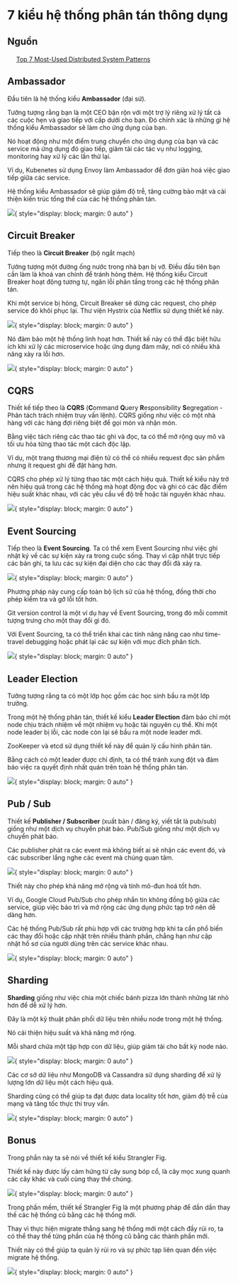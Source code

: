 # 7 kiểu hệ thống phân tán thông dụng

## Nguồn

<img src="../../../img/bytebytego.png" width="16" height="16"/> [Top 7 Most-Used Distributed System Patterns](https://www.youtube.com/watch?v=nH4qjmP2KEE)

## Ambassador

Đầu tiên là hệ thống kiểu **Ambassador** (đại sứ).

Tưởng tượng rằng bạn là một CEO bận rộn với một trợ lý riêng xử lý tất cả các cuộc hẹn và giao tiếp với cấp dưới cho bạn. Đó chính xác là những gì hệ thống kiểu Ambassador sẽ làm cho ứng dụng của bạn.

Nó hoạt động như một điểm trung chuyển cho ứng dụng của bạn và các service mà ứng dụng đó giao tiếp, giảm tải các tác vụ như logging, monitoring hay xử lý các lần thử lại.

Ví dụ, Kubenetes sử dụng Envoy làm Ambassador để đơn giản hoá việc giao tiếp giữa các service.

Hệ thống kiểu Ambassador sẽ giúp giảm độ trễ, tăng cường bảo mật và cải thiện kiến trúc tổng thể của các hệ thống phân tán.

![](figure1.png){ style="display: block; margin: 0 auto" }

## Circuit Breaker

Tiếp theo là **Circuit Breaker** (bộ ngắt mạch)

Tưởng tượng một đường ống nước trong nhà bạn bị vỡ. Điều đầu tiên bạn cần làm là khoá van chính để tránh hỏng thêm. Hệ thống kiểu Circuit Breaker hoạt động tương tự, ngăn lỗi phân tầng trong các hệ thống phân tán. 

Khi một service bị hỏng, Circuit Breaker sẽ dừng các request, cho phép service đó khôi phục lại. Thư viện Hystrix của Netflix sử dụng thiết kế này. 

![](figure2.png){ style="display: block; margin: 0 auto" }

Nó đảm bảo một hệ thống linh hoạt hơn. Thiết kế này có thể đặc biệt hữu ích khi xử lý các microservice hoặc ứng dụng đám mây, nơi có nhiều khả năng xảy ra lỗi hơn.

![](figure3.png){ style="display: block; margin: 0 auto" }

## CQRS

Thiết kế tiếp theo là **CQRS** (**C**ommand **Q**uery **R**esponsibility **S**egregation - Phân tách trách nhiệm truy vấn lệnh). CQRS giống như việc có một nhà hàng với các hàng đợi riêng biệt để gọi món và nhận món.

Bằng việc tách riêng các thao tác ghi và đọc, ta có thể mở rộng quy mô và tối ưu hóa từng thao tác một cách độc lập.

Ví dụ, một trang thương mại điện tử có thể có nhiều request đọc sản phẩm nhưng ít request ghi để đặt hàng hơn.

CQRS cho phép xử lý từng thao tác một cách hiệu quả. Thiết kế kiểu này trở nên hiệu quả trong các hệ thống mà hoạt động đọc và ghi có các đặc điểm hiệu suất khác nhau, với các yêu cầu về độ trễ hoặc tài nguyên khác nhau.

![](figure4.png){ style="display: block; margin: 0 auto" }

## Event Sourcing

Tiếp theo là **Event Sourcing**. Ta có thể xem Event Sourcing như việc ghi nhật ký về các sự kiện xảy ra trong cuộc sống. Thay vì cập nhật trực tiếp các bản ghi, ta lưu các sự kiện đại diện cho các thay đổi đã xảy ra.

![](figure5.png){ style="display: block; margin: 0 auto" }

Phương pháp này cung cấp toàn bộ lịch sử của hệ thống, đồng thời cho phép kiểm tra và gỡ lỗi tốt hơn.

Git version control là một ví dụ hay về Event Sourcing, trong đó mỗi commit tượng trưng cho một thay đổi gì đó.

Với Event Sourcing, ta có thể triển khai các tính năng nâng cao như time-travel debugging hoặc phát lại các sự kiện với mục đích phân tích.

![](figure6.png){ style="display: block; margin: 0 auto" }

## Leader Election

Tưởng tượng rằng ta có một lớp học gồm các học sinh bầu ra một lớp trưởng.

Trong một hệ thống phân tán, thiết kế kiểu **Leader Election** đảm bảo chỉ một node chịu trách nhiệm về một nhiệm vụ hoặc tài nguyên cụ thể. Khi một node leader bị lỗi, các node còn lại sẽ bầu ra một node leader mới.

ZooKeeper và etcd sử dụng thiết kế này để quản lý cấu hình phân tán.

Bằng cách có một leader được chỉ định, ta có thể tránh xung đột và đảm bảo việc ra quyết định nhất quán trên toàn hệ thống phân tán.

![](figure7.png){ style="display: block; margin: 0 auto" }

## Pub / Sub

Thiết kế **Publisher / Subscriber** (xuất bản / đăng ký, viết tắt là pub/sub) giống như một dịch vụ chuyển phát báo. Pub/Sub giống như một dịch vụ chuyển phát báo.

Các publisher phát ra các event mà không biết ai sẽ nhận các event đó, và các subscriber lắng nghe các event mà chúng quan tâm.

![](figure8.png){ style="display: block; margin: 0 auto" }

Thiết này cho phép khả năng mở rộng và tính mô-đun hoá tốt hơn.

Ví dụ, Google Cloud Pub/Sub cho phép nhắn tin không đồng bộ giữa các service, giúp việc bảo trì và mở rộng các ứng dụng phức tạp trở nên dễ dàng hơn.

Các hệ thống Pub/Sub rất phù hợp với các trường hợp khi ta cần phổ biến các thay đổi hoặc cập nhật trên nhiều thành phần, chẳng hạn như cập nhật hồ sơ của người dùng trên các service khác nhau.

![](figure9.png){ style="display: block; margin: 0 auto" }

## Sharding

**Sharding** giống như việc chia một chiếc bánh pizza lớn thành những lát nhỏ hơn để dễ xử lý hơn.

Đây là một kỹ thuật phân phối dữ liệu trên nhiều node trong một hệ thống.

Nó cải thiện hiệu suất và khả năng mở rộng.

Mỗi shard chứa một tập hợp con dữ liệu, giúp giảm tải cho bất kỳ node nào.

![](figure13.png){ style="display: block; margin: 0 auto" }

Các cơ sở dữ liệu như MongoDB và Cassandra sử dụng sharding để xử lý lượng lớn dữ liệu một cách hiệu quả.
 
Sharding cũng có thể giúp ta đạt được data locality tốt hơn, giảm độ trễ của mạng và tăng tốc thực thi truy vấn.

![](figure10.png){ style="display: block; margin: 0 auto" }

## Bonus

Trong phần này ta sẽ nói về thiết kế kiểu Strangler Fig.

Thiết kế này được lấy cảm hứng từ cây sung bóp cổ, là cây mọc xung quanh các cây khác và cuối cùng thay thế chúng.

![](figure11.png){ style="display: block; margin: 0 auto" }

Trong phần mềm, thiết kế Strangler Fig là một phương pháp để dần dần thay thế các hệ thống cũ bằng các hệ thống mới.

Thay vì thực hiện migrate thẳng sang hệ thống mới một cách đầy rủi ro, ta có thể thay thế từng phần của hệ thống cũ bằng các thành phần mới.

Thiết này có thể giúp ta quản lý rủi ro và sự phức tạp liên quan đến việc migrate hệ thống.

![](figure12.png){ style="display: block; margin: 0 auto" }
